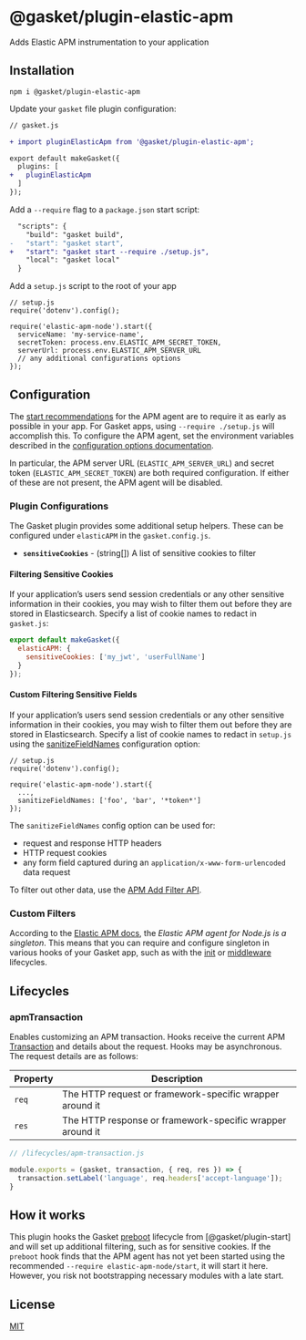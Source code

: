 # @gasket/plugin-elastic-apm

Adds Elastic APM instrumentation to your application

## Installation

```
npm i @gasket/plugin-elastic-apm
```

Update your `gasket` file plugin configuration:

```diff
// gasket.js

+ import pluginElasticApm from '@gasket/plugin-elastic-apm';

export default makeGasket({
  plugins: [
+   pluginElasticApm
  ]
});
```

Add a `--require` flag to a `package.json` start script:

```diff
  "scripts": {
    "build": "gasket build",
-   "start": "gasket start",
+   "start": "gasket start --require ./setup.js",
    "local": "gasket local"
  }
```

Add a `setup.js` script to the root of your app

```
// setup.js
require('dotenv').config();

require('elastic-apm-node').start({
  serviceName: 'my-service-name',
  secretToken: process.env.ELASTIC_APM_SECRET_TOKEN,
  serverUrl: process.env.ELASTIC_APM_SERVER_URL
  // any additional configurations options
});
```

## Configuration

The [start recommendations] for the APM agent are to require it as early as
possible in your app. For Gasket apps, using `--require ./setup.js`
will accomplish this. To configure the APM agent, set the environment variables
described in the [configuration options documentation].

In particular, the APM server URL (`ELASTIC_APM_SERVER_URL`) and secret token
(`ELASTIC_APM_SECRET_TOKEN`) are both required configuration. If either of these
are not present, the APM agent will be disabled.


### Plugin Configurations

The Gasket plugin provides some additional setup helpers. These can be
configured under `elasticAPM` in the `gasket.config.js`.

- **`sensitiveCookies`** - (string[]) A list of sensitive cookies to filter

#### Filtering Sensitive Cookies

If your application’s users send session credentials or any other sensitive
information in their cookies, you may wish to filter them out before they are
stored in Elasticsearch. Specify a list of cookie names to redact in
`gasket.js`:

```js
export default makeGasket({
  elasticAPM: {
    sensitiveCookies: ['my_jwt', 'userFullName']
  }
});
```

#### Custom Filtering Sensitive Fields

If your application’s users send session credentials or any other sensitive
information in their cookies, you may wish to filter them out before they are
stored in Elasticsearch. Specify a list of cookie names to redact in
`setup.js` using the [sanitizeFieldNames] configuration option:

```
// setup.js
require('dotenv').config();

require('elastic-apm-node').start({
  ...,
  sanitizeFieldNames: ['foo', 'bar', '*token*']
});
```

The `sanitizeFieldNames` config option can be used for:
- request and response HTTP headers
- HTTP request cookies
- any form field captured during an `application/x-www-form-urlencoded` data request

To filter out other data, use the [APM Add Filter API].

### Custom Filters

According to the [Elastic APM docs], the _Elastic APM agent for Node.js is a
singleton_. This means that you can require and configure singleton in various
hooks of your Gasket app, such as with the [init] or [middleware] lifecycles.

## Lifecycles

### apmTransaction

Enables customizing an APM transaction. Hooks receive the current APM
[Transaction] and details about the request. Hooks may be asynchronous. The
request details are as follows:

| Property | Description |
|----------|-------------|
| `req`    | The HTTP request or framework-specific wrapper around it |
| `res`    | The HTTP response or framework-specific wrapper around it |

```javascript
// /lifecycles/apm-transaction.js

module.exports = (gasket, transaction, { req, res }) => {
  transaction.setLabel('language', req.headers['accept-language']);
}
```

## How it works

This plugin hooks the Gasket [preboot] lifecycle from [@gasket/plugin-start] and
will set up additional filtering, such as for sensitive cookies. If the
`preboot` hook finds that the APM agent has not yet been started using the
recommended `--require elastic-apm-node/start`, it will start it here. However,
you risk not bootstrapping necessary modules with a late start.

## License

[MIT](./LICENSE.md)

<!-- LINKS -->

[preboot]:/packages/gasket-plugin-start/README.md#preboot
[init]:packages/gasket-plugin-command/README.md#init
[middleware]:/packages/gasket-plugin-express/README.md#middleware
[configuration options documentation]:https://www.elastic.co/guide/en/apm/agent/nodejs/current/configuration.html
[start recommendations]:https://www.elastic.co/guide/en/apm/agent/nodejs/master/agent-api.html#apm-start
[Elastic APM docs]:https://www.elastic.co/guide/en/apm/agent/nodejs/master/agent-api.html
[sanitizeFieldNames]:https://www.elastic.co/guide/en/apm/agent/nodejs/4.x/configuration.html#sanitize-field-names
[APM Add Filter API]:https://www.elastic.co/guide/en/apm/agent/nodejs/4.x/agent-api.html#apm-add-filter
[Transaction]:(https://www.elastic.co/guide/en/apm/agent/nodejs/current/transaction-api.html)
